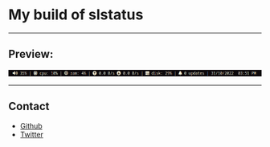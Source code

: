 # My build of slstatus

---

## Preview:

![Preview](preview.png)

---

## Contact

- [Github](https://github.com/FawkesOficial)
- [Twitter](https://twitter.com/FawkesOficial)
